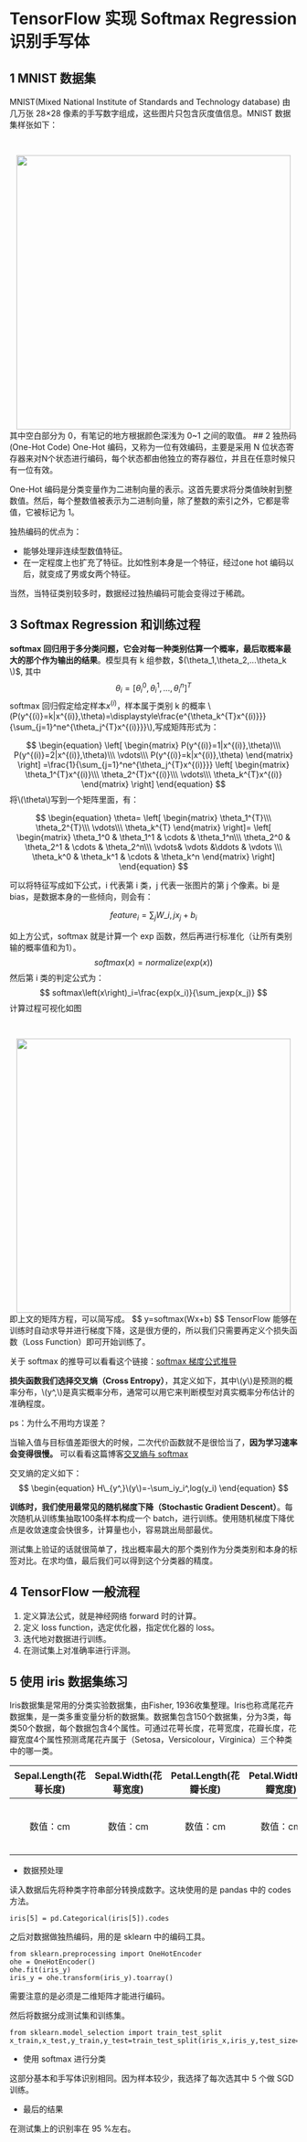 # TensorFlow 实现 Softmax Regression 识别手写体
## 1 MNIST 数据集
MNIST(Mixed National Institute of Standards and Technology database) 由几万张 28&times;28 像素的手写数字组成，这些图片只包含灰度值信息。MNIST 数据集样张如下：
<div align="center">
<img src="https://i.imgur.com/NtqAsBq.png",
   height=''640" 
   width="480" 
   style="margin-top:30px">
</div>
其中空白部分为 0，有笔记的地方根据颜色深浅为 0~1 之间的取值。
## 2 独热码 (One-Hot Code)
One-Hot 编码，又称为一位有效编码，主要是采用 N 位状态寄存器来对N个状态进行编码，每个状态都由他独立的寄存器位，并且在任意时候只有一位有效。

One-Hot 编码是分类变量作为二进制向量的表示。这首先要求将分类值映射到整数值。然后，每个整数值被表示为二进制向量，除了整数的索引之外，它都是零值，它被标记为 1。

独热编码的优点为：

- 能够处理非连续型数值特征。 
- 在一定程度上也扩充了特征。比如性别本身是一个特征，经过one hot 编码以后，就变成了男或女两个特征。

当然，当特征类别较多时，数据经过独热编码可能会变得过于稀疏。
## 3 Softmax Regression 和训练过程
**softmax 回归用于多分类问题，它会对每一种类别估算一个概率，最后取概率最大的那个作为输出的结果**。模型具有 k 组参数，$(\theta_1,\theta_2,...\theta_k \)$,
其中
$$
\theta_i = [\theta_i^{0},\theta_i^{1},...,\theta_i^{n}]^{T}
$$
softmax 回归假定给定样本$x^{(i)}$，样本属于类别 k 的概率 \\(P(y^{(i)}=k|x^{(i)},\theta)=\displaystyle\frac{e^{\theta_k^{T}x^{(i)}}}{\sum_{j=1}^ne^{\theta_j^{T}x^{(i)}}}\\),写成矩阵形式为：

$$
\begin{equation}
\left[
 \begin{matrix}
   P(y^{(i)}=1|x^{(i)},\theta)\\\
   P(y^{(i)}=2|x^{(i)},\theta)\\\
   \vdots\\\
   P(y^{(i)}=k|x^{(i)},\theta)
  \end{matrix} 
\right]
=\frac{1}{\sum_{j=1}^ne^{\theta_j^{T}x^{(i)}}}
\left[
 \begin{matrix}
   \theta_1^{T}x^{(i)}\\\
   \theta_2^{T}x^{(i)}\\\
   \vdots\\\
   \theta_k^{T}x^{(i)}
  \end{matrix} 
\right]
\end{equation}
$$
将\\(\theta\\)写到一个矩阵里面，有：

$$
\begin{equation}
\theta=
\left[
\begin{matrix}
   \theta_1^{T}\\\
   \theta_2^{T}\\\
   \vdots\\\
   \theta_k^{T}
\end{matrix}
\right]=
\left[
\begin{matrix}
   \theta_1^0 & \theta_1^1 & \cdots & \theta_1^n\\\
   \theta_2^0 & \theta_2^1 & \cdots & \theta_2^n\\\
   \vdots& \vdots &\ddots & \vdots \\\
   \theta_k^0 & \theta_k^1 & \cdots & \theta_k^n
\end{matrix}
\right]
\end{equation}
$$

可以将特征写成如下公式，i 代表第 i 类，j 代表一张图片的第 j 个像素。bi 是bias，是数据本身的一些倾向，则会有：

$$
\begin{equation}
feature_i = \sum_{j}W\_{i,j}x_j+b_i
\end{equation}
$$

如上方公式，softmax 就是计算一个 exp 函数，然后再进行标准化（让所有类别输的概率值和为1）。
$$
softmax\left(x\right)=normalize\left(exp(x)\right)
$$
然后第 i 类的判定公式为：
$$
softmax\left(x\right)_i=\frac{exp(x_i)}{\sum_jexp(x_j)}
$$
计算过程可视化如图
<div align="center">
<img src="https://i.imgur.com/5YG3PSh.png",
   height=''640" 
   width="480" 
   style="margin-top:30px">
</div>
即上文的矩阵方程，可以简写成。
$$
y=softmax(Wx+b)
$$
TensorFlow 能够在训练时自动求导并进行梯度下降，这是很方便的，所以我们只需要再定义个损失函数（Loss Function）即可开始训练了。

关于 softmax 的推导可以看看这个链接：[softmax 梯度公式推导](https://blog.csdn.net/zsdust/article/details/79677894)

**损失函数我们选择交叉熵（Cross Entropy）**，其定义如下，其中\\(y\\)是预测的概率分布，\\(y^,\\)是真实概率分布，通常可以用它来判断模型对真实概率分布估计的准确程度。

ps：为什么不用均方误差？

当输入值与目标值差距很大的时候，二次代价函数就不是很恰当了，**因为学习速率会变得很慢。**
可以看看这篇博客[交叉熵与 softmax](https://blog.csdn.net/crazy_scott/article/details/80303602)

交叉熵的定义如下：
$$
\begin{equation}
H\_{y^,}\(y\)=-\sum_iy_i^,log(y_i)
\end{equation}
$$

**训练时，我们使用最常见的随机梯度下降（Stochastic Gradient Descent）**。每次随机从训练集抽取100条样本构成一个 batch，进行训练。使用随机梯度下降优点是收敛速度会快很多，计算量也小，容易跳出局部最优。

测试集上验证的话就很简单了，找出概率最大的那个类别作为分类类别和本身的标签对比。在求均值，最后我们可以得到这个分类器的精度。
## 4 TensorFlow 一般流程
1. 定义算法公式，就是神经网络 forward 时的计算。
2. 定义 loss function，选定优化器，指定优化器的 loss。
3. 迭代地对数据进行训练。
4. 在测试集上对准确率进行评测。

## 5 使用 iris 数据集练习
Iris数据集是常用的分类实验数据集，由Fisher, 1936收集整理。Iris也称鸢尾花卉数据集，是一类多重变量分析的数据集。数据集包含150个数据集，分为3类，每类50个数据，每个数据包含4个属性。可通过花萼长度，花萼宽度，花瓣长度，花瓣宽度4个属性预测鸢尾花卉属于（Setosa，Versicolour，Virginica）三个种类中的哪一类。

|Sepal.Length(花萼长度)|Sepal.Width(花萼宽度)|Petal.Length(花瓣长度)|Petal.Width(花瓣宽度)|Class(种类)|
|:-:|:-:|:-:|:-:|:-:|
|数值：cm|数值：cm|数值：cm|数值：cm|三种：Setosa、Versiclour、Virginica|

- 数据预处理

读入数据后先将种类字符串部分转换成数字。这块使用的是 pandas 中的 codes 方法。

    iris[5] = pd.Categorical(iris[5]).codes
之后对数据做独热编码，用的是 sklearn 中的编码工具。

    from sklearn.preprocessing import OneHotEncoder
    ohe = OneHotEncoder()
    ohe.fit(iris_y)
    iris_y = ohe.transform(iris_y).toarray()
需要注意的是必须是二维矩阵才能进行编码。

然后将数据分成测试集和训练集。

    from sklearn.model_selection import train_test_split
    x_train,x_test,y_train,y_test=train_test_split(iris_x,iris_y,test_size=0.25)

- 使用 softmax 进行分类

这部分基本和手写体识别相同。因为样本较少，我选择了每次选其中 5 个做 SGD 训练。

- 最后的结果

在测试集上的识别率在 95 %左右。